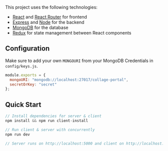<!-- 
    By Sonu Kumar
    B.Tech (Information Technology)
    DSC-GGV Web-Development Member

 -->

This project uses the following technologies:

- [React](https://reactjs.org) and [React Router](https://reacttraining.com/react-router/) for frontend
- [Express](http://expressjs.com/) and [Node](https://nodejs.org/en/) for the backend
- [MongoDB](https://www.mongodb.com/) for the database
- [Redux](https://redux.js.org/basics/usagewithreact) for state management between React components



## Configuration

Make sure to add your own `MONGOURI` from your MongoDB Credentials  in `config/keys.js`.

```javascript
module.exports = {
  mongoURI: "mongodb://localhost:27017/collage-portal",
  secretOrKey: "secret"
};
```

## Quick Start

```javascript
// Install dependencies for server & client
npm install && npm run client-install

// Run client & server with concurrently
npm run dev

// Server runs on http://localhost:5000 and client on http://localhost:3000
```
